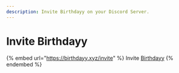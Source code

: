 ```yaml
---
description: Invite Birthdayy on your Discord Server.
---
```


# Invite Birthdayy

{% embed url="https://birthdayy.xyz/invite" %}
Invite [Birthdayy](https://birthdayy.xyz/invite)
{% endembed %}
